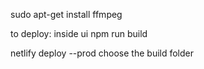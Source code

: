 sudo apt-get install ffmpeg

to deploy:
inside ui
npm run build

netlify deploy --prod
choose the build folder
